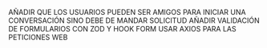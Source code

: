 AÑADIR QUE LOS USUARIOS PUEDEN SER AMIGOS PARA INICIAR UNA CONVERSACIÓN SINO DEBE DE MANDAR SOLICITUD 
AÑADIR VALIDACIÓN DE FORMULARIOS CON ZOD Y HOOK FORM 
USAR AXIOS PARA LAS PETICIONES WEB